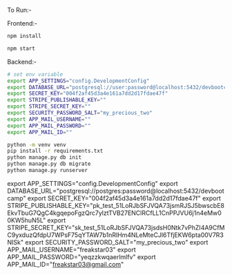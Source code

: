 To Run:-

Frontend:-

```bash
npm install

npm start
```

Backend:-

```bash
# set env variable
export APP_SETTINGS="config.DevelopmentConfig"
export DATABASE_URL="postgresql://user:password@localhost:5432/devbootcamp"
export SECRET_KEY="004f2af45d3a4e161a7dd2d17fdae47f"
export STRIPE_PUBLISHABLE_KEY=""
export STRIPE_SECRET_KEY=""
export SECURITY_PASSWORD_SALT="my_precious_two"
export APP_MAIL_USERNAME=""
export APP_MAIL_PASSWORD=""
export APP_MAIL_ID=""

```

```bash
python -m venv venv
pip install -r requirements.txt
python manage.py db init
python manage.py db migrate
python manage.py runserver
```
export APP_SETTINGS="config.DevelopmentConfig"
    export DATABASE_URL="postgresql://postgres:password@localhost:5432/devbootcamp"
    export SECRET_KEY="004f2af45d3a4e161a7dd2d17fdae47f"
    export STRIPE_PUBLISHABLE_KEY="pk_test_51LoRJbSFJVQA73jsmRJSJ5bwscbE8EkvTbuG7QgC4kgqepoFgzQrc7ylztTVB27ENClRCfLL1CnPPJVU6j1n4eMw00KW5huN5L"
    export STRIPE_SECRET_KEY="sk_test_51LoRJbSFJVQA73jsdsH0Ntk7vPhZI4A9CfMC9yxduzQfdpU7WPsF75qYTAW7b1nRlHm4NLeMteCJl6TfjEKW6pta00V7R3NISk"
    export SECURITY_PASSWORD_SALT="my_precious_two"
    export APP_MAIL_USERNAME="freakstar03"
    export APP_MAIL_PASSWORD="yeqzzkwqaerlmlfv"
    export APP_MAIL_ID="freakstar03@gmail.com"